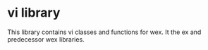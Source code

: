 # vi library

This library contains vi classes and functions for wex.
It the ex and predecessor wex libraries.
